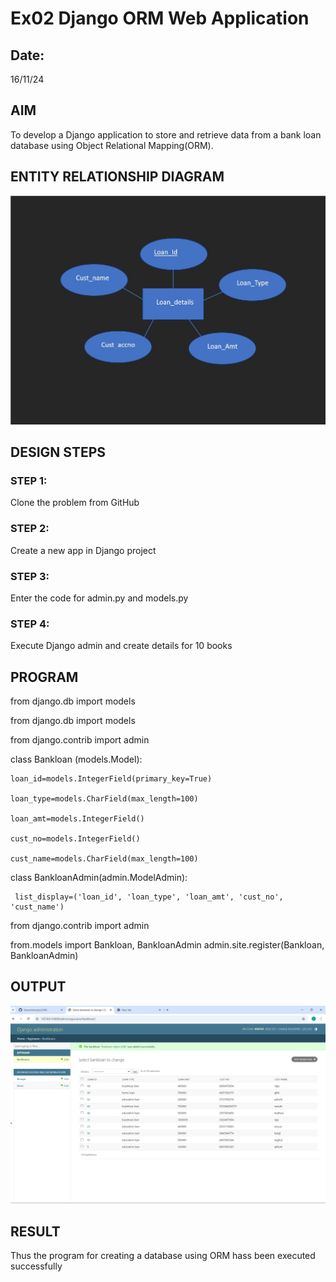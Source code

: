 # Ex02 Django ORM Web Application
## Date: 
16/11/24

## AIM
To develop a Django application to store and retrieve data from a bank loan database using Object Relational Mapping(ORM).

## ENTITY RELATIONSHIP DIAGRAM

![alt text](<WhatsApp Image 2024-11-16 at 11.09.42 AM.jpeg>)


## DESIGN STEPS

### STEP 1:
Clone the problem from GitHub

### STEP 2:
Create a new app in Django project

### STEP 3:
Enter the code for admin.py and models.py

### STEP 4:
Execute Django admin and create details for 10 books

## PROGRAM
from django.db import models


from django.db import models

from django.contrib import admin

class Bankloan (models.Model):

    loan_id=models.IntegerField(primary_key=True)

    loan_type=models.CharField(max_length=100)

    loan_amt=models.IntegerField()

    cust_no=models.IntegerField()

    cust_name=models.CharField(max_length=100)

class BankloanAdmin(admin.ModelAdmin):

     list_display=('loan_id', 'loan_type', 'loan_amt', 'cust_no', 'cust_name')





from django.contrib import admin


from.models import Bankloan, BankloanAdmin 
admin.site.register(Bankloan, BankloanAdmin)



## OUTPUT
![alt text](<Screenshot 2024-11-16 110423.png>)



## RESULT
Thus the program for creating a database using ORM hass been executed successfully
